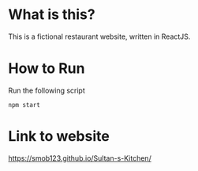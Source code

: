 # What is this?
This is a fictional restaurant website, written in ReactJS.

# How to Run
Run the following script
```
npm start
```

# Link to website
https://smob123.github.io/Sultan-s-Kitchen/
